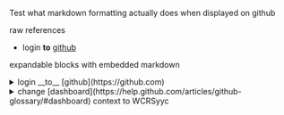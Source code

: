 Test what markdown formatting actually does when displayed on github

raw references
* login __to__ [github](https://github.com)

expandable blocks with embedded markdown
<details><summary>login __to__ [github](https://github.com)</summary>
This is your personal account on [github](https://github.com)</details>
<details><summary>change [dashboard](https://help.github.com/articles/github-glossary/#dashboard) context to WCRSyyc</summary>
The user name at the top of the left column of the [github](https://github.com) [login page](#ref_lgnpg) is a drop down.  Select `WCRSyyc` from that.</details>
